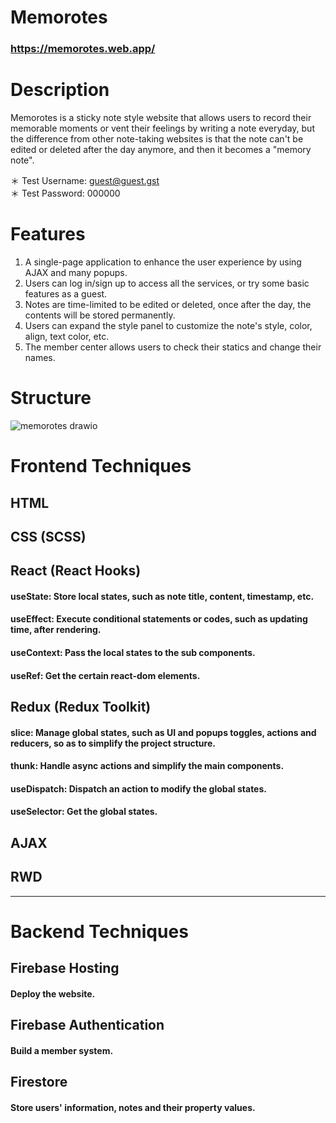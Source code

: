 # Memorotes
### https://memorotes.web.app/

# Description
Memorotes is a sticky note style website that allows users to record their memorable moments or vent their feelings by writing a note everyday, but the difference from other note-taking websites is that the note can't be edited or deleted after the day anymore, and then it becomes a "memory note".

＊ Test Username: guest@guest.gst
<br/>
＊ Test Password: 000000

# Features
1. A single-page application to enhance the user experience by using AJAX and many popups.
2. Users can log in/sign up to access all the services, or try some basic features as a guest.
3. Notes are time-limited to be edited or deleted, once after the day, the contents will be stored permanently.
4. Users can expand the style panel to customize the note's style, color, align, text color, etc.
5. The member center allows users to check their statics and change their names.

# Structure
![memorotes drawio](https://user-images.githubusercontent.com/19690558/177708468-7e6ee8be-499d-4874-a753-0eef3128e808.png)

# Frontend Techniques
## HTML

## CSS (SCSS)

## React (React Hooks)
#### useState: Store local states, such as note title, content, timestamp, etc.
#### useEffect: Execute conditional statements or codes, such as updating time, after rendering.
#### useContext: Pass the local states to the sub components.
#### useRef: Get the certain react-dom elements.

## Redux (Redux Toolkit)
#### slice: Manage global states, such as UI and popups toggles, actions and reducers, so as to simplify the project structure.
#### thunk: Handle async actions and simplify the main components.
#### useDispatch: Dispatch an action to modify the global states.
#### useSelector: Get the global states.

## AJAX

## RWD
***
# Backend Techniques
## Firebase Hosting
#### Deploy the website.

## Firebase Authentication
#### Build a member system.

## Firestore
#### Store users' information, notes and their property values.
